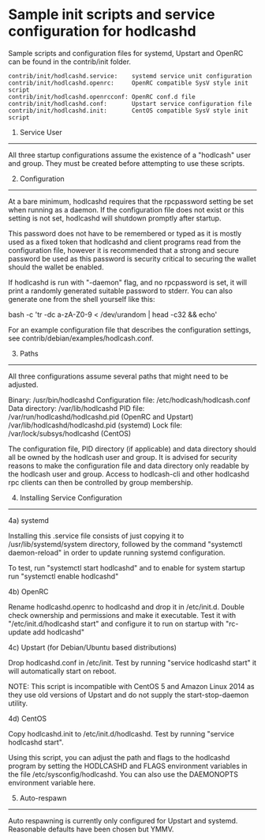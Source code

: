 Sample init scripts and service configuration for hodlcashd
==========================================================

Sample scripts and configuration files for systemd, Upstart and OpenRC
can be found in the contrib/init folder.

    contrib/init/hodlcashd.service:    systemd service unit configuration
    contrib/init/hodlcashd.openrc:     OpenRC compatible SysV style init script
    contrib/init/hodlcashd.openrcconf: OpenRC conf.d file
    contrib/init/hodlcashd.conf:       Upstart service configuration file
    contrib/init/hodlcashd.init:       CentOS compatible SysV style init script

1. Service User
---------------------------------

All three startup configurations assume the existence of a "hodlcash" user
and group.  They must be created before attempting to use these scripts.

2. Configuration
---------------------------------

At a bare minimum, hodlcashd requires that the rpcpassword setting be set
when running as a daemon.  If the configuration file does not exist or this
setting is not set, hodlcashd will shutdown promptly after startup.

This password does not have to be remembered or typed as it is mostly used
as a fixed token that hodlcashd and client programs read from the configuration
file, however it is recommended that a strong and secure password be used
as this password is security critical to securing the wallet should the
wallet be enabled.

If hodlcashd is run with "-daemon" flag, and no rpcpassword is set, it will
print a randomly generated suitable password to stderr.  You can also
generate one from the shell yourself like this:

bash -c 'tr -dc a-zA-Z0-9 < /dev/urandom | head -c32 && echo'


For an example configuration file that describes the configuration settings,
see contrib/debian/examples/hodlcash.conf.

3. Paths
---------------------------------

All three configurations assume several paths that might need to be adjusted.

Binary:              /usr/bin/hodlcashd
Configuration file:  /etc/hodlcash/hodlcash.conf
Data directory:      /var/lib/hodlcashd
PID file:            /var/run/hodlcashd/hodlcashd.pid (OpenRC and Upstart)
                     /var/lib/hodlcashd/hodlcashd.pid (systemd)
Lock file:           /var/lock/subsys/hodlcashd (CentOS)

The configuration file, PID directory (if applicable) and data directory
should all be owned by the hodlcash user and group.  It is advised for security
reasons to make the configuration file and data directory only readable by the
hodlcash user and group.  Access to hodlcash-cli and other hodlcashd rpc clients
can then be controlled by group membership.

4. Installing Service Configuration
-----------------------------------

4a) systemd

Installing this .service file consists of just copying it to
/usr/lib/systemd/system directory, followed by the command
"systemctl daemon-reload" in order to update running systemd configuration.

To test, run "systemctl start hodlcashd" and to enable for system startup run
"systemctl enable hodlcashd"

4b) OpenRC

Rename hodlcashd.openrc to hodlcashd and drop it in /etc/init.d.  Double
check ownership and permissions and make it executable.  Test it with
"/etc/init.d/hodlcashd start" and configure it to run on startup with
"rc-update add hodlcashd"

4c) Upstart (for Debian/Ubuntu based distributions)

Drop hodlcashd.conf in /etc/init.  Test by running "service hodlcashd start"
it will automatically start on reboot.

NOTE: This script is incompatible with CentOS 5 and Amazon Linux 2014 as they
use old versions of Upstart and do not supply the start-stop-daemon utility.

4d) CentOS

Copy hodlcashd.init to /etc/init.d/hodlcashd. Test by running "service hodlcashd start".

Using this script, you can adjust the path and flags to the hodlcashd program by
setting the HODLCASHD and FLAGS environment variables in the file
/etc/sysconfig/hodlcashd. You can also use the DAEMONOPTS environment variable here.

5. Auto-respawn
-----------------------------------

Auto respawning is currently only configured for Upstart and systemd.
Reasonable defaults have been chosen but YMMV.

